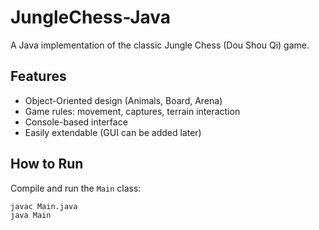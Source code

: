 # JungleChess-Java

A Java implementation of the classic Jungle Chess (Dou Shou Qi) game.

## Features
- Object-Oriented design (Animals, Board, Arena)
- Game rules: movement, captures, terrain interaction
- Console-based interface
- Easily extendable (GUI can be added later)

## How to Run
Compile and run the `Main` class:
```bash
javac Main.java
java Main
